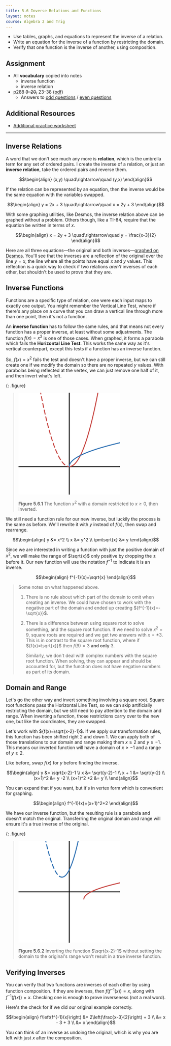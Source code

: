 ```yaml
---
title: 5.6 Inverse Relations and Functions
layout: notes
course: Algebra 2 and Trig
---
```


- Use tables, graphs, and equations to represent the inverse of a relation.
- Write an equation for the inverse of a function by restricting the domain.
- Verify that one function is the inverse of another, using composition.

## Assignment

- All **vocabulary** copied into notes
  - inverse function
  - inverse relation
- p288 ~~9–20,~~ 23–38 ([pdf](./pdf/alg2-practice-0506.pdf))
  - Answers to [odd questions](../misc/alg2-odd-answers.pdf) / [even questions](../misc/alg2-even-answers.pdf)

## Additional Resources

- [Additional practice worksheet](./pdf/alg2-add-practice-0506.pdf)

---

## Inverse Relations

A word that we don't see much any more is **relation**, which is the umbrella term for any set of ordered pairs. I create the inverse of a relation, or just an **inverse relation**, take the ordered pairs and reverse them.

$$\begin{align}
(x,y) \quad\rightarrow\quad (y,x)
\end{align}$$

If the relation can be represented by an equation, then the inverse would be the same equation with the variables swapped.

$$\begin{align}
y = 2x + 3 \quad\rightarrow\quad x = 2y + 3
\end{align}$$

With some graphing utilities, like Desmos, the inverse relation above can be graphed without a problem. Others though, like a TI-84, require that the equation be written in terms of $x$.

$$\begin{align}
x = 2y + 3 \quad\rightarrow\quad y = \frac{x-3}{2}
\end{align}$$

Here are all three equations—the original and both inverses—[graphed on Desmos](https://www.desmos.com/calculator/nrv5zzf0wt). You'll see that the inverses are a reflection of the original over the line ${y=x}$, the line where all the points have equal $x$ and $y$ values. This reflection is a quick way to check if two relations *aren't* inverses of each other, but shouldn't be used to prove that they are.

## Inverse Functions

Functions are a specific type of relation, one were each input maps to exactly one output. You might remember the Vertical Line Test, where if there's any place on a curve that you can draw a vertical line through more than one point, then it's not a function.

An **inverse function** has to follow the same rules, and that means not every function has a proper inverse, at least without some adjustments. The function $f(x)=x^2$ is one of those cases. When graphed, it forms a parabola which fails the **Horizontal Line Test**. This works the same way as it's vertical counterpart, except this tests if a function has an inverse function.

So, $f(x)=x^2$ fails the test and doesn't have a proper inverse, but we can still create one if we modify the domain so there are no repeated $y$ values. With parabolas being reflected at the vertex, we can just remove one half of it, and then invert what's left.

{: .figure}
> ![x^2](./img/5.6-restricted-domain.png)
>
> **Figure 5.6.1** The function $x^2$ with a domain restricted to $x\ge0$, then inverted.

We still need a function rule for our new inverse, but luckily the process is the same as before. We'll rewrite it with $y$ instead of $f(x)$, then swap and rearrange.

$$\begin{align}
y &= x^2 \\
x &= y^2 \\
\pm\sqrt{x} &= y
\end{align}$$

Since we are interested in writing a function with just the positive domain of $x^2$, we will make the range of $\sqrt{x}$ only positive by dropping the $\pm$ before it. Our new function will use the notation ${f^{-1}}$ to indicate it is an inverse.

$$\begin{align}
f^{-1}(x)=\sqrt{x}
\end{align}$$

> Some notes on what happened above.
>
> 1. There is no rule about which part of the domain to omit when creating an inverse. We could have chosen to work with the negative part of the domain and ended up creating ${f^{-1}(x)=-\sqrt{x}}$.
>
> 2. There is a difference between using square root to solve something, and the square root function. If we need to solve ${x^2 = 9}$, square roots are required and we get two answers with $x=\pm3$. This is in contrast to the square root function, where if ${f(x)=\sqrt{x}}$ then ${f(9)=3}$ **and only** $3$.
>
>    Similarly, we don't deal with complex numbers with the square root function. When solving, they can appear and should be accounted for, but the function does not have negative numbers as part of its domain.
>

## Domain and Range

Let's go the other way and invert something involving a square root. Square root functions pass the Horizontal Line Test, so we can skip artificially restricting the domain, but we still need to pay attention to the domain and range. When inverting a function, those restrictions carry over to the new one, but like the coordinates, they are swapped.

Let's work with ${f(x)=\sqrt{x-2}-1}$. If we apply our transformation rules, this function has been shifted right $2$ and down $1$. We can apply both of those translations to our domain and range making them ${x\ge2}$ and ${y\ge-1}$. This means our inverted function will have a domain of ${x\ge-1}$ and a range of ${y\ge2}$.

Like before, swap $f(x)$ for $y$ before finding the inverse.

$$\begin{align}
y &= \sqrt{x-2}-1 \\
x &= \sqrt{y-2}-1 \\
x + 1 &= \sqrt{y-2} \\
(x+1)^2 &= y -2 \\
(x+1)^2 +2 &= y \\
\end{align}$$

You can expand that if you want, but it's in vertex form which is convenient for graphing.

$$\begin{align}
f^{-1}(x)=(x+1)^2+2
\end{align}$$

We have our inverse function, but the resulting rule is a parabola and doesn't match the original. Transferring the original domain and range will ensure it's a true inverse of the original.

{: .figure}
>![Inverted $\sqrt{x-2}-1$](./img/5-6-root-to-squared.png)
>
> **Figure 5.6.2** Inverting the function $\sqrt{x-2}-1$ without setting the domain to the original's range won't result in a true inverse function.

## Verifying Inverses

You can verify that two functions are inverses of each other by using function composition. If they are inverses, then $f\left(f^{-1}(x)\right) = x$, along with $f^{-1}\left(f(x)\right) = x$. Checking one is enough to prove inverseness (not a real word).

Here's the check for if we did our original example correctly.

$$\begin{align}
f\left(f^{-1}(x)\right) &= 2\left(\frac{x-3}{2}\right) + 3 \\
                        &= x - 3 + 3 \\
                        &= x
\end{align}$$

You can think of an inverse as undoing the original, which is why you are left with just $x$ after the composition.
